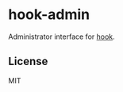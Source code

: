 hook-admin
===

Administrator interface for [hook](https://github.com/doubleleft/hook).

License
---

MIT

